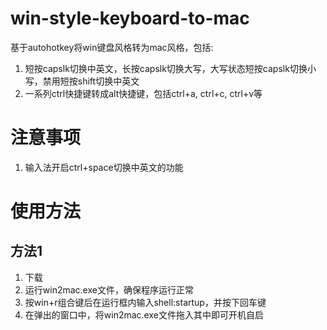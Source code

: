 # win-style-keyboard-to-mac
基于autohotkey将win键盘风格转为mac风格，包括:
1. 短按capslk切换中英文，长按capslk切换大写，大写状态短按capslk切换小写，禁用短按shift切换中英文
2. 一系列ctrl快捷键转成alt快捷键，包括ctrl+a, ctrl+c, ctrl+v等

# 注意事项
1. 输入法开启ctrl+space切换中英文的功能

# 使用方法
## 方法1
1. 下载
2. 运行win2mac.exe文件，确保程序运行正常
3. 按win+r组合键后在运行框内输入shell:startup，并按下回车键
4. 在弹出的窗口中，将win2mac.exe文件拖入其中即可开机自启
